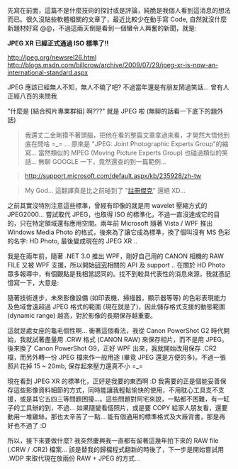 先寫在前面，這篇不是什麼技術的探討或是評論，純脆是我個人看到這消息的想法而已。很久沒貼些軟體相關的文章了，最近比較少在動手寫 Code, 自然就沒什麼新題材好寫 @@，不過這兩天倒是看到一個蠻令人興奮的新聞，就是:

**JPEG XR 已經正式通過 ISO 標準了!!**

http://jpeg.org/newsrel26.html  
http://blogs.msdn.com/billcrow/archive/2009/07/29/jpeg-xr-is-now-an-international-standard.aspx

JPEG 應該已經無人不知，無人不曉了吧? 不過當年還是有朋友鬧過笑話... 曾有人正經八百的來問我

"什麼是 [結合照片專業群組] 啊???" 就是 JPEG 啦 (無聊的話看一下底下的題外話)

> 我還丈二金剛摸不著頭腦，把他在看的整篇文章拿過來看，才晃然大悟他到底在問啥 =_= ... 原來是 "JPEG: Joint Photographic Experts Group"的縮寫... 當然類似的 MPEG (Moving Picture Experts Group) 也碰過類似的笑話... 無聊 GOOGLE 一下，竟然還查的到一篇範例...

> http://support.microsoft.com/default.aspx/kb/235928/zh-tw

> My God… 這翻譯真是比之前碰到了 "[註冊傑克](/post/e6b0b4e99bbbe5b7a5e697a5e8aa8c-4-e9858de68ea5e99bbbe8a9b1e7b79a-amp3b-e7b6b2e8b7afe7b79a.aspx)" 還絕 XD...

之前其實沒特別注意這些標準，曾經有印像的就是用 wavelet 壓縮方式的 JPEG2000... 嘗試取代 JPEG，也取得 ISO 的標準化，不過一直沒達成它的目的，只在特定領域還有應用空間。兩年前 Microsoft 隨著 Vista / WPF 推出 Windows Media Photo 的格式，後來為了讓它成為標準，換了個叫沒有 MS 色彩的名字: HD Photo, 最後變成現在的 JPEG XR ..

我是在兩年前，隨著 .NET 3.0 推出 WPF，剛好自己用的 CANON 相機的 RAW FILE 又被 WPF 支援，所以開始[研究](/category/WPF.aspx)相關的 API 及 support .. 在關於 HD Photo 眾多報導中，有個觀點是我相當認同的。找不到較具代表性的消息來源，我就憑記憶寫一下，大意是:

隨著技術進步，未來影像設備 (如印表機，掃描器，顯示器等等) 的色彩表現能力及色域會遠超過 JPEG 格式的範圍 (現在就是了)，因此儲存格式支援的動態範圍 (dynamic range) 越高，對於影像的長期保存越重要。

這就是處女座的龜毛個性啊... 衝著這個看法，我從 Canon PowerShot G2 時代開始，我就試著盡量用 .CRW 格式 (CANON RAW) 來保存相片，而不是用 JPEG。後來換了 Canon PowerShot G9，正好 WPF 出來，我就開始改用保存 .CR2 檔，而另外轉一份 JPEG 檔來作一般用途 (畢竟 JPEG 還是方便的多)。不過一張照片花掉 15 ~ 20mb, 保存起來壓力還真不小 =_=

現在看到 JPEG XR 的標準化，正好是我要的東西啊 :D 我需要的正是個能妥善保存這些影像資料細節的方式，同時能讓我輕鬆愉快的使用，不用耽心工具支不支援，或是其它五四三等問題困擾...。這些問題對阿宅來說，一點都不困難，有一缸子的工具辦的到，不過... 如果隨變看個照片，或是要 COPY 給家人朋友看，還要動用一堆雞絲，那也太辛苦了一點... 能有個通用的標準格式及大廠背書，那是再好也不過了 :D

所以，接下來要做什麼? 我突然慶興我一直都有留著這幾年拍下來的 RAW file (.CRW / .CR2) 檔案... 該是替我的歸檔程式翻新的時後了，下一步是開始嘗試用 .WDP 來取代現在放兩份 RAW + JPEG 的方式...